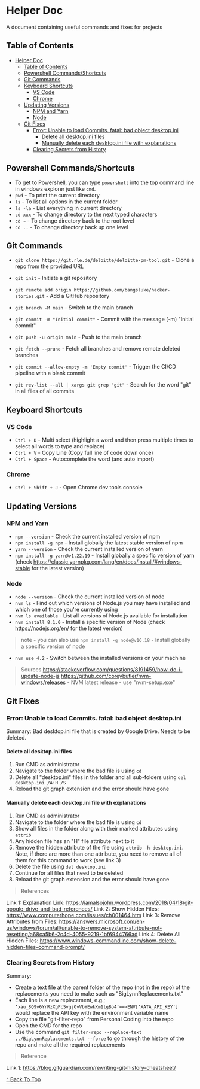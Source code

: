 # Helper Doc

A document containing useful commands and fixes for projects

## Table of Contents

- [Helper Doc](#helper-doc)
	- [Table of Contents](#table-of-contents)
	- [Powershell Commands/Shortcuts](#powershell-commandsshortcuts)
	- [Git Commands](#git-commands)
	- [Keyboard Shortcuts](#keyboard-shortcuts)
		- [VS Code](#vs-code)
		- [Chrome](#chrome)
	- [Updating Versions](#updating-versions)
		- [NPM and Yarn](#npm-and-yarn)
		- [Node](#node)
	- [Git Fixes](#git-fixes)
		- [Error: Unable to load Commits. fatal: bad object desktop.ini](#error-unable-to-load-commits-fatal-bad-object-desktopini)
			- [Delete all desktop.ini files](#delete-all-desktopini-files)
			- [Manually delete each desktop.ini file with explanations](#manually-delete-each-desktopini-file-with-explanations)
		- [Clearing Secrets from History](#clearing-secrets-from-history)

## Powershell Commands/Shortcuts
- To get to Powershell, you can type `powershell` into the top command line in windows explorer just like `cmd`.
- `pwd` - To print the current directory
- `ls` - To list all options in the current folder
- `ls -la` - List everything in current directory
- `cd xxx` - To change directory to the next typed characters
- `cd ~` - To change directory back to the root level
- `cd ..` - To change directory back up one level


## Git Commands
- `git clone https://git.rle.de/deloitte/deloitte-pm-tool.git` - Clone a repo from the provided URL

- `git init` - Initiate a git repository
- `git remote add origin https://github.com/bangsluke/hacker-stories.git` - Add a GitHub repository
- `git branch -M main` - Switch to the main branch
- `git commit -m "Initial commit"` - Commit with the message (-m) "Initial commit"
- `git push -u origin main` - Push to the main branch

- `git fetch --prune` - Fetch all branches and remove remote deleted branches
- `git commit --allow-empty -m 'Empty commit'` - Trigger the CI/CD pipeline with a blank commit
- `git rev-list --all | xargs git grep "git"` - Search for the word "git" in all files of all commits

## Keyboard Shortcuts

### VS Code
- `Ctrl + D` - Multi select (highlight a word and then press multiple times to select all words to type and replace)
- `Ctrl + V` - Copy Line (Copy full line of code down once)
- `Ctrl + Space` - Autocomplete the word (and auto import)

### Chrome
- `Ctrl + Shift + J` - Open Chrome dev tools console


## Updating Versions

### NPM and Yarn
- `npm --version` - Check the current installed version of npm
- `npm install -g npm` - Install globally the latest stable version of npm
- `yarn --version` - Check the current installed version of yarn
- `npm install -g yarn@v1.22.19` - Install globally a specific version of yarn (check https://classic.yarnpkg.com/lang/en/docs/install/#windows-stable for the latest version)

### Node
- `node --version` - Check the current installed version of node
- `nvm ls` - Find out which versions of Node.js you may have installed and which one of those you're currently using
- `nvm ls available` - List all versions of Node.js available for installation
- `nvm install 8.1.0` - Install a specific version of Node (check https://nodejs.org/en/ for the latest version)
> note - you can also use `npm install -g node@v16.18` - Install globally a specific version of node
- `nvm use 4.2` - Switch between the installed versions on your machine
> Sources
> https://stackoverflow.com/questions/8191459/how-do-i-update-node-js
> https://github.com/coreybutler/nvm-windows/releases - NVM latest release - use "nvm-setup.exe"


## Git Fixes

### Error: Unable to load Commits. fatal: bad object desktop.ini

Summary: Bad desktop.ini file that is created by Google Drive. Needs to be deleted.

#### Delete all desktop.ini files

1. Run CMD as administrator
2. Navigate to the folder where the bad file is using `cd`
3. Delete all "desktop.ini" files in the folder and all sub-folders using `del desktop.ini /A:H /S`
4. Reload the git graph extension and the error should have gone

#### Manually delete each desktop.ini file with explanations

1. Run CMD as administrator
2. Navigate to the folder where the bad file is using `cd`
3. Show all files in the folder along with their marked attributes using `attrib`
4. Any hidden file has an "H" file attribute next to it
5. Remove the hidden attribute of the file using `attrib -h desktop.ini`. Note, if there are more than one attribute, you need to remove all of them for this command to work (see link 3)
6. Delete the file using `del desktop.ini`
7. Continue for all files that need to be deleted
8. Reload the git graph extension and the error should have gone


> References

Link 1: Explanation Link: https://iamalsojohn.wordpress.com/2018/04/18/git-google-drive-and-bad-references/
Link 2: Show Hidden Files: https://www.computerhope.com/issues/ch001464.htm
Link 3: Remove Attributes from Files: https://answers.microsoft.com/en-us/windows/forum/all/unable-to-remove-system-attribute-not-resetting/a68ca5b6-2c4d-4055-9219-1bf6944766ad
Link 4: Delete All Hidden Files: https://www.windows-commandline.com/show-delete-hidden-files-command-prompt/


### Clearing Secrets from History

Summary:

- Create a text file at the parent folder of the repo (not in the repo) of the replacements you need to make such as "BigLynnReplacements.txt"
- Each line is a new replacement, e.g.;
	`‘xau_8Q9v6YrRzXgPcSvgjOvVbYEwkKm1lgBo4’==>ENV[‘XATA_API_KEY’]` would replace the API key with the environment variable name
- Copy the file "git-filter-repo" from Personal Coding into the repo
- Open the CMD for the repo
- Use the command `git filter-repo --replace-text ../BigLynnReplacements.txt --force` to go through the history of the repo and make all the required replacements

> Reference

Link 1: https://blog.gitguardian.com/rewriting-git-history-cheatsheet/

[^ Back To Top](#table-of-contents)